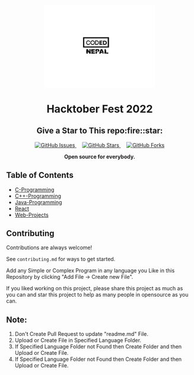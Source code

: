 <p align="center">
     <a href="https://www.facebook.com/codednepal">
         <img src="Images/Coded_logo.png" align="center" alt="CodedNepal-logo" width="300"/>
     </a>
</p>
 <h1 align="center" style="border: 0;">  Hacktober Fest 2022 </h1>

<h2 align=center> Give a Star to This repo:fire::star:</h2>


<p align="center">
<a href="https://github.com/codednepal/hacktober2022/issues" target="_blank">
  <img alt="GitHub Issues" src="https://img.shields.io/github/issues/codednepal/hacktober2022?style=for-the-badge" />
  </a>
      &nbsp;&nbsp;&nbsp;
  <a href="https://github.com/codednepal/hacktober2022/stargazers" target="_blank">
  <img alt="GitHub Stars" src="https://img.shields.io/github/stars/codednepal/hacktober2022?style=for-the-badge" />
  </a>
    &nbsp;&nbsp;&nbsp;
  <a href="https://github.com/codednepal/hacktober2022/network/members" target="_blank">
  <img alt="GitHub Forks" src="https://img.shields.io/github/forks/codednepal/hacktober2022?style=for-the-badge" />
  </a>
  <br/>
  
<p align="center"><b>Open source for everybody.</b></p>
</p>

## Table of Contents

- [C-Programming](/C-codes)
- [C++-Programming](/c++)
- [Java-Programming](/Java-codes)
- [React](/React)
- [Web-Projects](/Web)


## Contributing

Contributions are always welcome!

See `contributing.md` for ways to get started.

  Add any Simple or Complex Program in any language you Like in this Repository by clicking "Add File -> Create new File".


If you liked working on this project, please share this project as much as you can and star this project to help as many people in opensource as you can.

## Note:

1. Don't Create Pull Request to update "readme.md" File.
2. Upload or Create File in Specified Language Folder.
3. If Specified Language Folder not Found then Create Folder and then Upload or Create File.
3. If Specified Language Folder not Found then Create Folder and then Upload or Create File.
